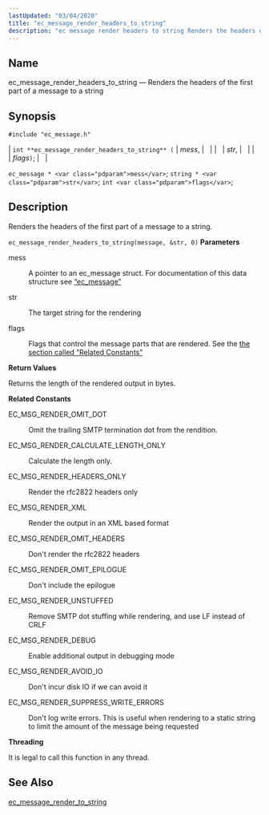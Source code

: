 ```yaml
---
lastUpdated: "03/04/2020"
title: "ec_message_render_headers_to_string"
description: "ec message render headers to string Renders the headers of the first part of a message to a string int ec message render headers to string mess str flags ec message mess string str int flags Renders the headers of the first part of a message to a string Example..."
---
```


<a name="apis.ec_message_render_headers_to_string"></a> 
## Name

ec_message_render_headers_to_string — Renders the headers of the first part of a message to a string

## Synopsis

`#include "ec_message.h"`

| `int **ec_message_render_headers_to_string** (` | <var class="pdparam">mess</var>, |   |
|   | <var class="pdparam">str</var>, |   |
|   | <var class="pdparam">flags</var>`)`; |   |

`ec_message * <var class="pdparam">mess</var>`;
`string * <var class="pdparam">str</var>`;
`int <var class="pdparam">flags</var>`;<a name="idp56559536"></a> 
## Description

Renders the headers of the first part of a message to a string.

<a name="idp56560784"></a> 


`ec_message_render_headers_to_string(message, &str, 0)`
**<a name="idp56562448"></a> Parameters**

<dl class="variablelist">

<dt>mess</dt>

<dd>

A pointer to an ec_message struct. For documentation of this data structure see [“ec_message”](/momentum/3/3-api/structs-ec-message)

</dd>

<dt>str</dt>

<dd>

The target string for the rendering

</dd>

<dt>flags</dt>

<dd>

Flags that control the message parts that are rendered. See the [the section called “Related Constants”](/momentum/3/3-api/apis-ec-message-render-headers-to-string#apis.ec_message_render_headers_to_string.related_constants)

</dd>

</dl>

**<a name="idp56570144"></a> Return Values**

Returns the length of the rendered output in bytes.

**<a name="apis.ec_message_render_headers_to_string.related_constants"></a> Related Constants**

<dl class="variablelist">

<dt>EC_MSG_RENDER_OMIT_DOT</dt>

<dd>

Omit the trailing SMTP termination dot from the rendition.

</dd>

<dt>EC_MSG_RENDER_CALCULATE_LENGTH_ONLY</dt>

<dd>

Calculate the length only.

</dd>

<dt>EC_MSG_RENDER_HEADERS_ONLY</dt>

<dd>

Render the rfc2822 headers only

</dd>

<dt>EC_MSG_RENDER_XML</dt>

<dd>

Render the output in an XML based format

</dd>

<dt>EC_MSG_RENDER_OMIT_HEADERS</dt>

<dd>

Don't render the rfc2822 headers

</dd>

<dt>EC_MSG_RENDER_OMIT_EPILOGUE</dt>

<dd>

Don't include the epilogue

</dd>

<dt>EC_MSG_RENDER_UNSTUFFED</dt>

<dd>

Remove SMTP dot stuffing while rendering, and use LF instead of CRLF

</dd>

<dt>EC_MSG_RENDER_DEBUG</dt>

<dd>

Enable additional output in debugging mode

</dd>

<dt>EC_MSG_RENDER_AVOID_IO</dt>

<dd>

Don't incur disk IO if we can avoid it

</dd>

<dt>EC_MSG_RENDER_SUPPRESS_WRITE_ERRORS</dt>

<dd>

Don't log write errors. This is useful when rendering to a static string to limit the amount of the message being requested

</dd>

</dl>

**<a name="idp56591328"></a> Threading**

It is legal to call this function in any thread.

<a name="idp56592432"></a> 
## See Also

[ec_message_render_to_string](/momentum/3/3-api/apis-ec-message-render-to-string)